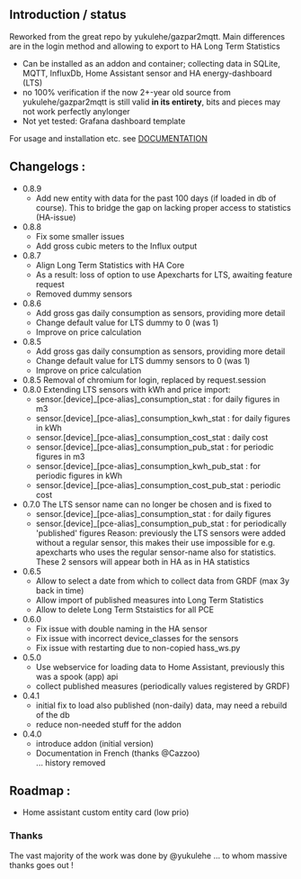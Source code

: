 ## Introduction / status
Reworked from the great repo by yukulehe/gazpar2mqtt. Main differences are in the login method and allowing to export to HA Long Term Statistics
- Can be installed as an addon and container; collecting data in SQLite, MQTT, InfluxDb, Home Assistant sensor and HA energy-dashboard (LTS)
- no 100% verification if the now 2+-year old source from yukulehe/gazpar2mqtt is still valid **in its entirety**, bits and pieces may not work perfectly anylonger
- Not yet tested: Grafana dashboard template

For usage and installation etc. see [DOCUMENTATION](https://github.com/vingerha/gazpar_2_mqtt/wiki/Home-fr-FR)

## Changelogs :
- 0.8.9
  - Add new entity with data for the past 100 days (if loaded in db of course). This to bridge the gap on lacking proper access to statistics (HA-issue)
- 0.8.8
  - Fix some smaller issues
  - Add gross cubic meters to the Influx output
- 0.8.7
  - Align Long Term Statistics with HA Core
  - As a result: loss of option to use Apexcharts for LTS, awaiting feature request
  - Removed dummy sensors
- 0.8.6
  - Add gross gas daily consumption as sensors, providing more detail
  - Change default value for LTS dummy to 0 (was 1)
  - Improve on price calculation
- 0.8.5
  - Add gross gas daily consumption as sensors, providing more detail
  - Change default value for LTS dummy sensors to 0 (was 1)
  - Improve on price calculation
- 0.8.5
  Removal of chromium for login, replaced by request.session
- 0.8.0
  Extending LTS sensors with kWh and price import:
  - sensor.[device]_[pce-alias]_consumption_stat : for daily figures in m3
  - sensor.[device]_[pce-alias]_consumption_kwh_stat : for daily figures in kWh
  - sensor.[device]_[pce-alias]_consumption_cost_stat : daily cost
  - sensor.[device]_[pce-alias]_consumption_pub_stat : for periodic figures in m3
  - sensor.[device]_[pce-alias]_consumption_kwh_pub_stat : for periodic figures in kWh
  - sensor.[device]_[pce-alias]_consumption_cost_pub_stat : periodic cost
- 0.7.0 
  The LTS sensor name can no longer be chosen and is fixed to 
  - sensor.[device]_[pce-alias]_consumption_stat : for daily figures
  - sensor.[device]_[pce-alias]_consumption_pub_stat : for periodically 'published' figures 
  Reason: previously the LTS sensors were added without a regular sensor, this makes their use impossible for e.g. apexcharts who uses the regular sensor-name also for statistics.
  These 2 sensors will appear both in HA as in HA statistics
- 0.6.5
  - Allow to select a date from which to collect data from GRDF (max 3y back in time)
  - Allow import of published measures into Long Term Statistics
  - Allow to delete Long Term Ststaistics for all PCE
- 0.6.0
  - Fix issue with double naming in the HA sensor
  - Fix issue with incorrect device_classes for the sensors
  - Fix issue with restarting due to non-copied hass_ws.py
- 0.5.0
  - Use webservice for loading data to Home Assistant, previously this was a spook (app) api
  - collect published measures (periodically values registered by GRDF)
- 0.4.1
  - initial fix to load also published (non-daily) data, may need a rebuild of the db
  - reduce non-needed stuff for the addon
- 0.4.0
  - introduce addon (initial version)
  - Documentation in French (thanks @Cazzoo)  
... history removed
  
## Roadmap :

- Home assistant custom entity card (low prio)

### Thanks
The vast majority of the work was done by @yukulehe ... to whom massive thanks goes out !
